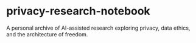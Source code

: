 # privacy-research-notebook
A personal archive of AI-assisted research exploring privacy, data ethics, and the architecture of freedom.
